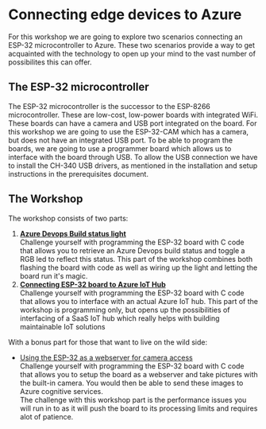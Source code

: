 # Connecting edge devices to Azure

For this workshop we are going to explore two scenarios connecting an ESP-32 microcontroller to Azure. These two scenarios provide a way to get acquainted with the technology to open up your mind to the vast number of possibilites this can offer.

## The ESP-32 microcontroller
The ESP-32 microcontroller is the successor to the ESP-8266 microcontroller. These are low-cost, low-power boards with integrated WiFi. These boards can have a camera and USB port integrated on the board. For this workshop we are going to use the ESP-32-CAM which has a camera, but does not have an integrated USB port. To be able to program the boards, we are going to use a programmer board which allows us to interface with the board through USB.
To allow the USB connection we have to install the CH-340 USB drivers, as mentioned in the installation and setup instructions in the prerequisites document.

## The Workshop
The workshop consists of two parts: 
1. **[Azure Devops Build status light](/azure-devops-build.md)**  
Challenge yourself with programming the ESP-32 board with C code that allows you to retrieve an Azure Devops build status and toggle a RGB led to reflect this status. 
This part of the workshop combines both flashing the board with code as well as wiring up the light and letting the board run it's magic.
2. **[Connecting ESP-32 board to Azure IoT Hub](/azure-iot-hub.md)**  
Challenge yourself with programming the ESP-32 board with C code that allows you to interface with an actual Azure IoT hub. 
This part of the workshop is programming only, but opens up the possibilities of interfacing of a SaaS IoT hub which really helps with building maintainable IoT solutions

With a bonus part for those that want to live on the wild side:  
- [Using the ESP-32 as a webserver for camera access](/image-webserver.md)  
Challenge yourself with programming the ESP-32 board with C code that allows you to setup the board as a webserver and take pictures with the built-in camera. You would then be able to send these images to Azure cognitive services.  
The challenge with this workshop part is the performance issues you will run in to as it will push the board to its processing limits and requires alot of patience.




